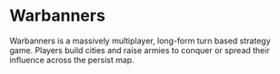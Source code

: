 Warbanners
==========

Warbanners is a massively multiplayer, long-form turn based strategy game. Players build cities and raise armies to conquer or spread their influence across the persist map.
